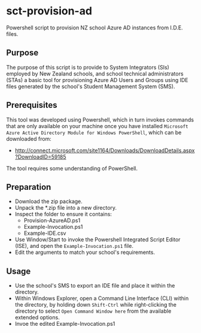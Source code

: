 # sct-provision-ad
Powershell script to provision NZ school Azure AD instances from I.D.E. files.

## Purpose

The purpose of this script is to provide to 
System Integrators (SIs) employed by New Zealand schools, 
and school technical administrators (STAs) a basic tool for provisioning Azure AD Users and Groups using 
IDE files generated by the school's Student Management System (SMS).

 

## Prerequisites

This tool was developed using Powershell, which in turn invokes commands that are only available
on your machine once you have installed `Microsoft Azure Active Directory Module for Windows PowerShell`, which can be downloaded from:
* http://connect.microsoft.com/site1164/Downloads/DownloadDetails.aspx?DownloadID=59185

The tool requires some understanding of PowerShell.


## Preparation

* Download the zip package.
* Unpack the *.zip file into a new directory.
* Inspect the folder to ensure it contains:
  * Provision-AzureAD.ps1
  * Example-Invocation.ps1
  * Example-IDE.csv
* Use Window/Start to invoke the Powershell Integrated Script Editor (ISE), and open the `Example-Invocation.ps1` file.
* Edit the arguments to match your school's requirements. 

## Usage

* Use the school's SMS to export an IDE file and place it within the directory.
* Within Windows Explorer, open a Command Line Interface (CLI) within the directory, by holding down `Shift-Ctrl` while right-clicking the directory to select `Open Command Window here` from the available extended options.
* Invoe the edited Example-Invocation.ps1 
